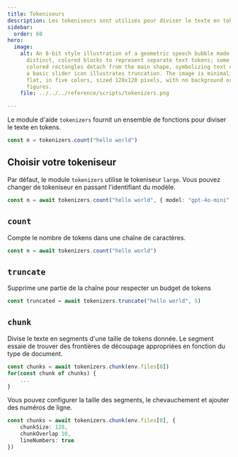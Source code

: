 ```yaml
---
title: Tokeniseurs
description: Les tokeniseurs sont utilisés pour diviser le texte en tokens.
sidebar:
  order: 60
hero:
  image:
    alt: An 8-bit style illustration of a geometric speech bubble made up of
      distinct, colored blocks to represent separate text tokens; some small
      colored rectangles detach from the main shape, symbolizing text chunking;
      a basic slider icon illustrates truncation. The image is minimalistic,
      flat, in five colors, sized 128x128 pixels, with no background or human
      figures.
    file: ../../../reference/scripts/tokenizers.png

---
```


Le module d'aide `tokenizers` fournit un ensemble de fonctions pour diviser le texte en tokens.

```ts
const n = tokenizers.count("hello world")
```

## Choisir votre tokeniseur

Par défaut, le module `tokenizers` utilise le tokeniseur `large`. Vous pouvez changer de tokeniseur en passant l'identifiant du modèle.

```ts 'model: "gpt-4o-mini"'
const n = await tokenizers.count("hello world", { model: "gpt-4o-mini" })
```

## `count`

Compte le nombre de tokens dans une chaîne de caractères.

```ts wrap
const n = await tokenizers.count("hello world")
```

## `truncate`

Supprime une partie de la chaîne pour respecter un budget de tokens

```ts wrap
const truncated = await tokenizers.truncate("hello world", 5)
```

## `chunk`

Divise le texte en segments d'une taille de tokens donnée. Le segment essaie de trouver des frontières de découpage appropriées en fonction du type de document.

```ts
const chunks = await tokenizers.chunk(env.files[0])
for(const chunk of chunks) {
    ...
}
```

Vous pouvez configurer la taille des segments, le chevauchement et ajouter des numéros de ligne.

```ts wrap
const chunks = await tokenizers.chunk(env.files[0], {
    chunkSize: 128,
    chunkOverlap 10,
    lineNumbers: true
})
```
